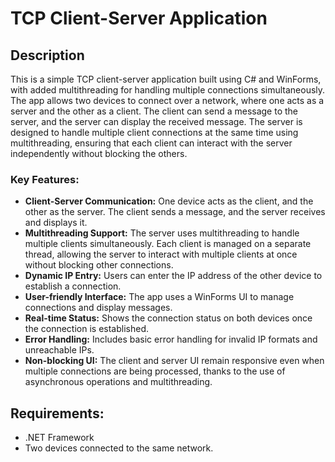 # TCP Client-Server Application

## Description
This is a simple TCP client-server application built using C# and WinForms, with added multithreading for handling multiple connections simultaneously. The app allows two devices to connect over a network, where one acts as a server and the other as a client. The client can send a message to the server, and the server can display the received message. The server is designed to handle multiple client connections at the same time using multithreading, ensuring that each client can interact with the server independently without blocking the others.

### Key Features:
- **Client-Server Communication:** One device acts as the client, and the other as the server. The client sends a message, and the server receives and displays it.
- **Multithreading Support:** The server uses multithreading to handle multiple clients simultaneously. Each client is managed on a separate thread, allowing the server to interact with multiple clients at once without blocking other connections.
- **Dynamic IP Entry:** Users can enter the IP address of the other device to establish a connection.
- **User-friendly Interface:** The app uses a WinForms UI to manage connections and display messages.
- **Real-time Status:** Shows the connection status on both devices once the connection is established.
- **Error Handling:** Includes basic error handling for invalid IP formats and unreachable IPs.
- **Non-blocking UI:** The client and server UI remain responsive even when multiple connections are being processed, thanks to the use of asynchronous operations and multithreading.



## Requirements:
- .NET Framework
- Two devices connected to the same network.


